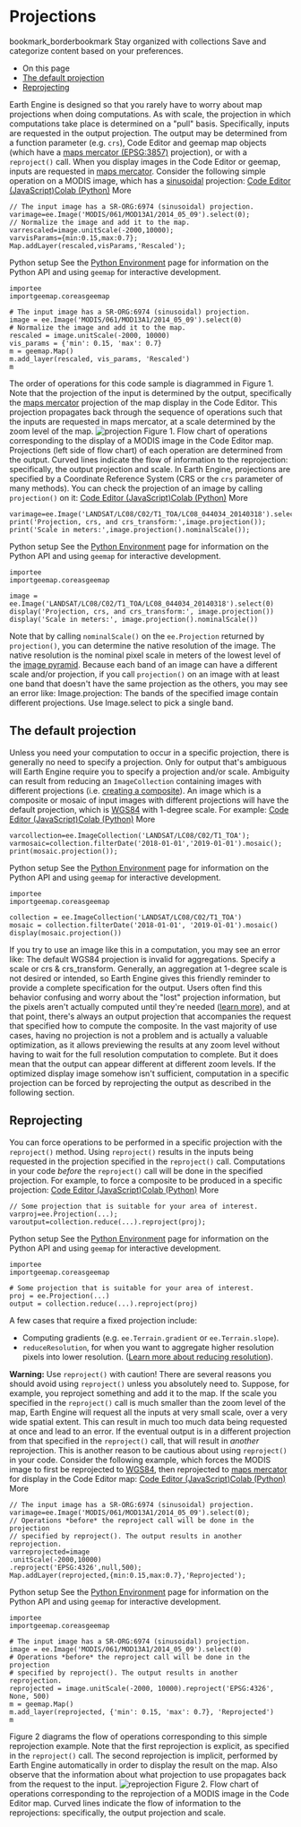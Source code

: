  
#  Projections 
bookmark_borderbookmark Stay organized with collections  Save and categorize content based on your preferences.
  * On this page
  * [ The default projection ](https://developers.google.com/earth-engine/guides/projections#the-default-projection)
  * [Reprojecting](https://developers.google.com/earth-engine/guides/projections#reprojecting)


Earth Engine is designed so that you rarely have to worry about map projections when doing computations. As with scale, the projection in which computations take place is determined on a "pull" basis. Specifically, inputs are requested in the output projection. The output may be determined from a function parameter (e.g. `crs`), Code Editor and geemap map objects (which have a [maps mercator (EPSG:3857)](http://epsg.io/3857) projection), or with a `reproject()` call. When you display images in the Code Editor or geemap, inputs are requested in [maps mercator](http://epsg.io/3857). Consider the following simple operation on a MODIS image, which has a [sinusoidal](http://spatialreference.org/ref/sr-org/6974/) projection:
[Code Editor (JavaScript)](https://developers.google.com/earth-engine/guides/projections#code-editor-javascript-sample)[Colab (Python)](https://developers.google.com/earth-engine/guides/projections#colab-python-sample) More
```
// The input image has a SR-ORG:6974 (sinusoidal) projection.
varimage=ee.Image('MODIS/061/MOD13A1/2014_05_09').select(0);
// Normalize the image and add it to the map.
varrescaled=image.unitScale(-2000,10000);
varvisParams={min:0.15,max:0.7};
Map.addLayer(rescaled,visParams,'Rescaled');
```
Python setup
See the [ Python Environment](https://developers.google.com/earth-engine/guides/python_install) page for information on the Python API and using `geemap` for interactive development.
```
importee
importgeemap.coreasgeemap
```
```
# The input image has a SR-ORG:6974 (sinusoidal) projection.
image = ee.Image('MODIS/061/MOD13A1/2014_05_09').select(0)
# Normalize the image and add it to the map.
rescaled = image.unitScale(-2000, 10000)
vis_params = {'min': 0.15, 'max': 0.7}
m = geemap.Map()
m.add_layer(rescaled, vis_params, 'Rescaled')
m
```

The order of operations for this code sample is diagrammed in Figure 1. Note that the projection of the input is determined by the output, specifically the [maps mercator](http://epsg.io/3857) projection of the map display in the Code Editor. This projection propagates back through the sequence of operations such that the inputs are requested in maps mercator, at a scale determined by the zoom level of the map.
![projection](https://developers.google.com/static/earth-engine/images/Projection.png) Figure 1. Flow chart of operations corresponding to the display of a MODIS image in the Code Editor map. Projections (left side of flow chart) of each operation are determined from the output. Curved lines indicate the flow of information to the reprojection: specifically, the output projection and scale. 
In Earth Engine, projections are specified by a Coordinate Reference System (CRS or the `crs` parameter of many methods). You can check the projection of an image by calling `projection()` on it:
[Code Editor (JavaScript)](https://developers.google.com/earth-engine/guides/projections#code-editor-javascript-sample)[Colab (Python)](https://developers.google.com/earth-engine/guides/projections#colab-python-sample) More
```
varimage=ee.Image('LANDSAT/LC08/C02/T1_TOA/LC08_044034_20140318').select(0);
print('Projection, crs, and crs_transform:',image.projection());
print('Scale in meters:',image.projection().nominalScale());
```
Python setup
See the [ Python Environment](https://developers.google.com/earth-engine/guides/python_install) page for information on the Python API and using `geemap` for interactive development.
```
importee
importgeemap.coreasgeemap
```
```
image = ee.Image('LANDSAT/LC08/C02/T1_TOA/LC08_044034_20140318').select(0)
display('Projection, crs, and crs_transform:', image.projection())
display('Scale in meters:', image.projection().nominalScale())
```

Note that by calling `nominalScale()` on the `ee.Projection` returned by `projection()`, you can determine the native resolution of the image. The native resolution is the nominal pixel scale in meters of the lowest level of the [image pyramid](https://developers.google.com/earth-engine/guides/scale#image-pyramids). Because each band of an image can have a different scale and/or projection, if you call `projection()` on an image with at least one band that doesn't have the same projection as the others, you may see an error like:
Image.projection: The bands of the specified image contain different projections. Use Image.select to pick a single band.
##  The default projection 
Unless you need your computation to occur in a specific projection, there is generally no need to specify a projection. Only for output that's ambiguous will Earth Engine require you to specify a projection and/or scale. Ambiguity can result from reducing an `ImageCollection` containing images with different projections (i.e. [creating a composite](https://developers.google.com/earth-engine/guides/ic_reducing#projection)). An image which is a composite or mosaic of input images with different projections will have the default projection, which is [WGS84](https://epsg.io/4326) with 1-degree scale. For example:
[Code Editor (JavaScript)](https://developers.google.com/earth-engine/guides/projections#code-editor-javascript-sample)[Colab (Python)](https://developers.google.com/earth-engine/guides/projections#colab-python-sample) More
```
varcollection=ee.ImageCollection('LANDSAT/LC08/C02/T1_TOA');
varmosaic=collection.filterDate('2018-01-01','2019-01-01').mosaic();
print(mosaic.projection());
```
Python setup
See the [ Python Environment](https://developers.google.com/earth-engine/guides/python_install) page for information on the Python API and using `geemap` for interactive development.
```
importee
importgeemap.coreasgeemap
```
```
collection = ee.ImageCollection('LANDSAT/LC08/C02/T1_TOA')
mosaic = collection.filterDate('2018-01-01', '2019-01-01').mosaic()
display(mosaic.projection())
```

If you try to use an image like this in a computation, you may see an error like:
The default WGS84 projection is invalid for aggregations. Specify a scale or crs & crs_transform.
Generally, an aggregation at 1-degree scale is not desired or intended, so Earth Engine gives this friendly reminder to provide a complete specification for the output.
Users often find this behavior confusing and worry about the "lost" projection information, but the pixels aren't actually computed until they're needed ([learn more](https://developers.google.com/earth-engine/guides/deferred_execution)), and at that point, there's always an output projection that accompanies the request that specified how to compute the composite.
In the vast majority of use cases, having no projection is not a problem and is actually a valuable optimization, as it allows previewing the results at any zoom level without having to wait for the full resolution computation to complete. But it does mean that the output can appear different at different zoom levels.
If the optimized display image somehow isn't sufficient, computation in a specific projection can be forced by reprojecting the output as described in the following section.
## Reprojecting
You can force operations to be performed in a specific projection with the `reproject()` method. Using `reproject()` results in the inputs being requested in the projection specified in the `reproject()` call. Computations in your code _before_ the `reproject()` call will be done in the specified projection. For example, to force a composite to be produced in a specific projection:
[Code Editor (JavaScript)](https://developers.google.com/earth-engine/guides/projections#code-editor-javascript-sample)[Colab (Python)](https://developers.google.com/earth-engine/guides/projections#colab-python-sample) More
```
// Some projection that is suitable for your area of interest.
varproj=ee.Projection(...);
varoutput=collection.reduce(...).reproject(proj);
```
Python setup
See the [ Python Environment](https://developers.google.com/earth-engine/guides/python_install) page for information on the Python API and using `geemap` for interactive development.
```
importee
importgeemap.coreasgeemap
```
```
# Some projection that is suitable for your area of interest.
proj = ee.Projection(...)
output = collection.reduce(...).reproject(proj)
```

A few cases that require a fixed projection include: 
  * Computing gradients (e.g. `ee.Terrain.gradient` or `ee.Terrain.slope`).
  * `reduceResolution`, for when you want to aggregate higher resolution pixels into lower resolution. ([Learn more about reducing resolution](https://developers.google.com/earth-engine/guides/resample#reduce-resolution)).

**Warning:** Use `reproject()` with caution! 
There are several reasons you should avoid using `reproject()` unless you absolutely need to. Suppose, for example, you reproject something and add it to the map. If the scale you specified in the `reproject()` call is much smaller than the zoom level of the map, Earth Engine will request all the inputs at very small scale, over a very wide spatial extent. This can result in much too much data being requested at once and lead to an error.
If the eventual output is in a different projection from that specified in the `reproject()` call, that will result in _another_ reprojection. This is another reason to be cautious about using `reproject()` in your code. Consider the following example, which forces the MODIS image to first be reprojected to [WGS84](https://epsg.io/4326), then reprojected to [maps mercator](http://epsg.io/3857) for display in the Code Editor map:
[Code Editor (JavaScript)](https://developers.google.com/earth-engine/guides/projections#code-editor-javascript-sample)[Colab (Python)](https://developers.google.com/earth-engine/guides/projections#colab-python-sample) More
```
// The input image has a SR-ORG:6974 (sinusoidal) projection.
varimage=ee.Image('MODIS/061/MOD13A1/2014_05_09').select(0);
// Operations *before* the reproject call will be done in the projection
// specified by reproject(). The output results in another reprojection.
varreprojected=image
.unitScale(-2000,10000)
.reproject('EPSG:4326',null,500);
Map.addLayer(reprojected,{min:0.15,max:0.7},'Reprojected');
```
Python setup
See the [ Python Environment](https://developers.google.com/earth-engine/guides/python_install) page for information on the Python API and using `geemap` for interactive development.
```
importee
importgeemap.coreasgeemap
```
```
# The input image has a SR-ORG:6974 (sinusoidal) projection.
image = ee.Image('MODIS/061/MOD13A1/2014_05_09').select(0)
# Operations *before* the reproject call will be done in the projection
# specified by reproject(). The output results in another reprojection.
reprojected = image.unitScale(-2000, 10000).reproject('EPSG:4326', None, 500)
m = geemap.Map()
m.add_layer(reprojected, {'min': 0.15, 'max': 0.7}, 'Reprojected')
m
```

Figure 2 diagrams the flow of operations corresponding to this simple reprojection example. Note that the first reprojection is explicit, as specified in the `reproject()` call. The second reprojection is implicit, performed by Earth Engine automatically in order to display the result on the map. Also observe that the information about what projection to use propagates back from the request to the input.
![reprojection](https://developers.google.com/static/earth-engine/images/Reprojection.png) Figure 2. Flow chart of operations corresponding to the reprojection of a MODIS image in the Code Editor map. Curved lines indicate the flow of information to the reprojections: specifically, the output projection and scale. 
